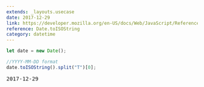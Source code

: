 ```yaml
---
extends: _layouts.usecase
date: 2017-12-29
link: https://developer.mozilla.org/en-US/docs/Web/JavaScript/Reference/Global_Objects/Date/toISOString
reference: Date.toISOString
category: datetime
---
```


```javascript
let date = new Date();

//YYYY-MM-DD format
date.toISOString().split("T")[0];
```

<pre class="output">2017-12-29</pre>
